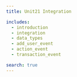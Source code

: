 ```yaml
---
title: Unit21 Integration

includes:
  - introduction
  - integration
  - data_types
  - add_user_event
  - action_event
  - transaction_event

search: true
---
```


<!-- "$app"        : {
    
    "$os"                  : "iOS",
    "$os_version"          : "10.1.3",
    "$device_manufacturer" : "Apple",
    "$device_model"        : "iPhone 4,2",
    "$device_unique_id"    : "A3D261E4-DE0A-470B-9E4A-720F3D3D22E6",
    "$app_name"            : "Calculator",
    "$app_version"         : "3.2.7"
  }
} -->